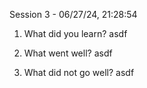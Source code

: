Session 3 - 06/27/24, 21:28:54
1) What did you learn?
asdf

2) What went well?
asdf

3) What did not go well?
asdf

